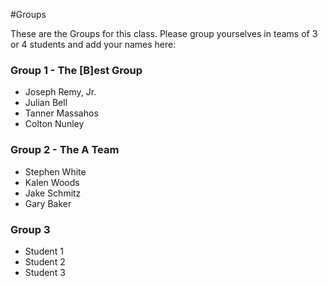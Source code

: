 #Groups

These are the Groups for this class. Please group yourselves in teams of 3 or 4 students and add your names here:

### Group 1 - The [B]est Group
* Joseph Remy, Jr.
* Julian Bell
* Tanner Massahos
* Colton Nunley

### Group 2 - The A Team
* Stephen White
* Kalen Woods
* Jake Schmitz
* Gary Baker 

### Group 3
* Student 1
* Student 2
* Student 3
